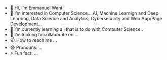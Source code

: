 - 👋 Hi, I’m Emmanuel Wani
- 👀 I’m interested in Computer Science... AI, Machine Learnign and Deep Learning, Data Science and Analytics, Cybersecurity and Web App/Page Development...
- 🌱 I’m currently learning all that is to do with Computer Science..
- 💞️ I’m looking to collaborate on ...
- 📫 How to reach me ...
- 😄 Pronouns: ...
- ⚡ Fun fact: ...

<!---
ewani24/ewani24 is a ✨ special ✨ repository because its `README.md` (this file) appears on your GitHub profile.
You can click the Preview link to take a look at your changes.
--->
